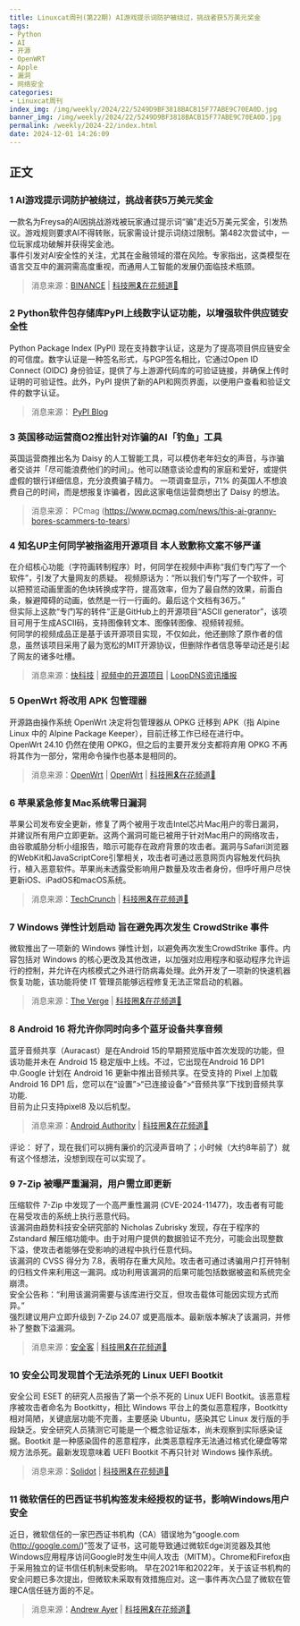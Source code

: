 ```yaml
---
title: Linuxcat周刊(第22期) AI游戏提示词防护被绕过，挑战者获5万美元奖金
tags: 
- Python
- AI
- 开源
- OpenWRT
- Apple
- 漏洞
- 网络安全
categories: 
- Linuxcat周刊
index_img: /img/weekly/2024/22/5249D9BF3818BACB15F77ABE9C70EA0D.jpg
banner_img: /img/weekly/2024/22/5249D9BF3818BACB15F77ABE9C70EA0D.jpg
permalink: /weekly/2024-22/index.html
date: 2024-12-01 14:26:09
---
```

## 正文
### 1 AI游戏提示词防护被绕过，挑战者获5万美元奖金
一款名为Freysa的AI因挑战游戏被玩家通过提示词“骗”走近5万美元奖金，引发热议。游戏规则要求AI不得转账，玩家需设计提示词绕过限制。第482次尝试中，一位玩家成功破解并获得奖金池。      
事件引发对AI安全性的关注，尤其在金融领域的潜在风险。专家指出，这类模型在语言交互中的漏洞需高度重视，而通用人工智能的发展仍面临技术瓶颈。
> 消息来源：[BINANCE](https://www.binance.com/en/square/post/16870507869882) | [科技圈🎗在花频道📮](https://t.me/zaihuanews/29146)

### 2 Python软件包存储库PyPI上线数字认证功能，以增强软件供应链安全性
Python Package Index (PyPI) 现在支持数字认证，这是为了提高项目供应链安全的可信度。数字认证是一种签名形式，与PGP签名相比，它通过Open ID Connect (OIDC) 身份验证，提供了与上游源代码库的可验证链接，并确保上传时证明的可验证性。此外，PyPI 提供了新的API和网页界面，以便用户查看和验证文件的数字认证。
> 消息来源： [PyPI Blog](https://blog.pypi.org/posts/2024-11-14-pypi-now-supports-digital-attestations/)

### 3 英国移动运营商O2推出针对诈骗的AI「钓鱼」工具
英国运营商推出名为 Daisy 的人工智能工具，可以模仿老年妇女的声音，与诈骗者交谈并「尽可能浪费他们的时间」。他可以随意谈论虚构的家庭和爱好，或提供虚假的银行详细信息，充分浪费骗子精力。 一项调查显示，71% 的英国人不想浪费自己的时间，而是想报复诈骗者，因此这家电信运营商想出了 Daisy 的想法。
> 消息来源： PCmag (https://www.pcmag.com/news/this-ai-granny-bores-scammers-to-tears)

### 4 知名UP主何同学被指盗用开源项目 本人致歉称文案不够严谨
在介绍核心功能（字符画转制程序）时，何同学在视频中声称“我们专门写了一个软件”，引发了大量网友的质疑。
视频原话为：“所以我们专门写了一个软件，可以把预览动画里面的色块转换成字符，提高效率，但为了最自然的效果，前面白条，躲避障碍的动画，依然是一行一行画的。最后这个文档有36万。”        
但实际上这款“专门写的转件”正是GitHub上的开源项目“ASCII generator”，该项目可用于生成ASCII码，支持图像转文本、图像转图像、视频转视频。        
何同学的视频成品正是基于该开源项目实现，不仅如此，他还删除了原作者的信息，虽然该项目采用了最为宽松的MIT开源协议，但删除作者信息等举动还是引起了网友的诸多吐槽。
> 消息来源：[快科技](https://news.mydrivers.com/1/1014/1014817.htm) | [视频中的开源项目](https://github.com/vietnh1009/ASCII-generator) | [LoopDNS资讯播报](https://t.me/DNSPODT/6470)

### 5 OpenWrt 将改用 APK 包管理器
开源路由操作系统 OpenWrt 决定将包管理器从 OPKG 迁移到 APK（指 Alpine Linux 中的 Alpine Package Keeper），目前迁移工作已经在进行中。     
OpenWrt 24.10 仍然在使用 OPKG，但之后的主要开发分支都将弃用 OPKG 不再将其作为一部分，常用命令操作也基本是相同的。
> 消息来源：[OpenWrt](https://forum.openwrt.org/t/major-change-notice-new-package-manager/215682) | [OpenWrt](https://forum.openwrt.org/t/the-future-is-now-opkg-vs-apk/201164) | [科技圈🎗在花频道📮](https://t.me/zaihuanews/28858)

### 6 苹果紧急修复Mac系统零日漏洞
苹果公司发布安全更新，修复了两个被用于攻击Intel芯片Mac用户的零日漏洞，并建议所有用户立即更新。这两个漏洞可能已被用于针对Mac用户的网络攻击，由谷歌威胁分析小组报告，暗示可能存在政府背景的攻击者。漏洞与Safari浏览器的WebKit和JavaScriptCore引擎相关，攻击者可通过恶意网页内容触发代码执行，植入恶意软件。苹果尚未透露受影响用户数量及攻击者身份，但呼吁用户尽快更新iOS、iPadOS和macOS系统。
> 消息来源：[TechCrunch](https://techcrunch.com/2024/11/19/apple-says-mac-users-targeted-in-zero-day-cyberattacks/) | [科技圈🎗在花频道📮](https://t.me/zaihuanews/28920)

### 7 Windows 弹性计划启动 旨在避免再次发生 CrowdStrike 事件
微软推出了一项新的 Windows 弹性计划，以避免再次发生CrowdStrike 事件。内容包括对 Windows 的核心更改及其他改进，以加强对应用程序和驱动程序允许运行的控制，并允许在内核模式之外进行防病毒处理。此外开发了一项新的快速机器恢复功能，该功能将使 IT 管理员能够远程修复无法正常启动的机器。
> 消息来源：[The Verge](https://www.theverge.com/2024/11/19/24299873/microsoft-windows-resiliency-initiative-crowdstrike-incident) | [科技圈🎗在花频道📮](https://t.me/zaihuanews/28925)

### 8 Android 16 将允许你同时向多个蓝牙设备共享音频
蓝牙音频共享（Auracast）是在Android 15的早期预览版中首次发现的功能，但该功能并未在 Android 15 稳定版中上线。不过，它出现在Android 16 DP1中.Google 计划在 Android 16 更新中推出音频共享。在受支持的 Pixel 上加载 Android 16 DP1 后，您可以在“设置”>“已连接设备”>“音频共享”下找到音频共享功能.        
目前为止只支持pixel8 及以后机型。       
> 消息来源：[Android Authority](https://www.androidauthority.com/android-16-audio-sharing-3501252/) | [科技圈🎗在花频道📮](https://t.me/zaihuanews/28941)

评论： 好了，现在我们可以拥有廉价的沉浸声音响了；小时候（大约8年前了）就有这个怪想法，没想到现在可以实现了。

### 9 7-Zip 被曝严重漏洞，用户需立即更新   
压缩软件 7-Zip 中发现了一个高严重性漏洞 (CVE-2024-11477)，攻击者有可能在易受攻击的系统上执行恶意代码。  
该漏洞由趋势科技安全研究部的 Nicholas Zubrisky 发现，存在于程序的 Zstandard 解压缩功能中。由于对用户提供的数据验证不充分，可能会出现整数下溢，使攻击者能够在受影响的进程中执行任意代码。    
该漏洞的 CVSS 得分为 7.8，表明存在重大风险。攻击者可通过诱骗用户打开特制的归档文件来利用这一漏洞。成功利用该漏洞的后果可能包括数据被盗和系统完全崩溃。      
安全公告称：“利用该漏洞需要与该库进行交互，但攻击载体可能因实现方式而异。”      
强烈建议用户立即升级到 7-Zip 24.07 或更高版本。最新版本解决了该漏洞，并修补了整数下溢漏洞。     
> 消息来源：[安全客](https://www.anquanke.com/post/id/302159) | [科技圈🎗在花频道📮](https://t.me/zaihuanews/29093)

### 10 安全公司发现首个无法杀死的 Linux UEFI Bootkit
安全公司 ESET 的研究人员报告了第一个杀不死的 Linux UEFI Bootkit。该恶意程序被攻击者命名为 Bootkitty，相比 Windows 平台上的类似恶意程序，Bootkitty 相对简陋，关键底层功能不完善，主要感染 Ubuntu，感染其它 Linux 发行版的手段缺乏。安全研究人员猜测它可能是一个概念验证版本，尚未观察到实际感染证据。Bootkit 是一种感染固件的恶意程序，此类恶意程序无法通过格式化硬盘等常规方法杀死。最新发现意味着 UEFI Bootkit 不再只针对 Windows 操作系统。
> 消息来源：[Solidot](https://www.solidot.org/story?sid=79908) | [科技圈🎗在花频道📮](https://t.me/zaihuanews/29126)

### 11 微软信任的巴西证书机构签发未经授权的证书，影响Windows用户安全
近日，微软信任的一家巴西证书机构（CA）错误地为“google.com (http://google.com/)”签发了证书，这可能导致通过微软Edge浏览器及其他Windows应用程序访问Google时发生中间人攻击（MITM）。Chrome和Firefox由于采用独立的证书信任机制未受影响。
早在2021年和2022年，关于该证书机构的安全问题已多次提出，但微软未采取有效措施应对。这一事件再次凸显了微软在管理CA信任链方面的不足。
> 消息来源：[Andrew Ayer](https://follow.agwa.name/notice/AoZSMI38xcA3TrN1sm) | [科技圈🎗在花频道📮](https://t.me/zaihuanews/29166)